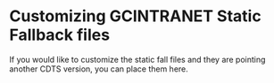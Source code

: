 # Customizing GCINTRANET Static Fallback files

If you would like to customize the static fall files and they are pointing another CDTS version, you can place them here. 